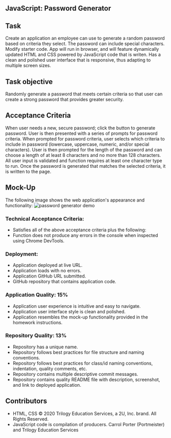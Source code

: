 ## JavaScript: Password Generator

## Task

Create an application an employee can use to generate a random password based on criteria they select. The password can include special characters. Modify starter code. App will run in browser, and will feature dynamically updated HTML and CSS powered by JavaScript code that is writen. Has a clean and polished user interface that is responsive, thus adapting to multiple screen sizes.

## Task objective

Randomly generate a password that meets certain criteria so that user can create a strong password that provides greater security.

## Acceptance Criteria

When user needs a new, secure password; click the button to generate password. User is then presented with a series of prompts for password criteria. When prompted for password criteria, user selects which criteria to include in password (lowercase, uppercase, numeric, and/or special characters). User is then prompted for the length of the password and can choose a length of at least 8 characters and no more than 128 characters. All user input is validated and function requires at least one character type to run. Once the password is generated that matches the selected criteria, it is written to the page.

## Mock-Up

The following image shows the web application's appearance and functionality:
![password generator demo](./Assets/03-javascript-homework-demo.png)

### Technical Acceptance Criteria:
- Satisfies all of the above acceptance criteria plus the following:
- Function does not produce any errors in the console when inspected using Chrome DevTools.

### Deployment:
- Application deployed at live URL.
- Application loads with no errors.
- Application GitHub URL submitted.
- GitHub repository that contains application code.

### Application Quality: 15%
- Application user experience is intuitive and easy to navigate.
- Application user interface style is clean and polished.
- Application resembles the mock-up functionality provided in the homework instructions.

### Repository Quality: 13%
- Repository has a unique name.
- Repository follows best practices for file structure and naming conventions.
- Repository follows best practices for class/id naming conventions, indentation, quality comments, etc.
- Repository contains multiple descriptive commit messages.
- Repository contains quality README file with description, screenshot, and link to deployed application.

## Contributors
- HTML, CSS © 2020 Trilogy Education Services, a 2U, Inc. brand. All Rights Reserved.
- JavaScript code is compilation of producers. Carrol Porter (Portmeister) and Trilogy Education Services 